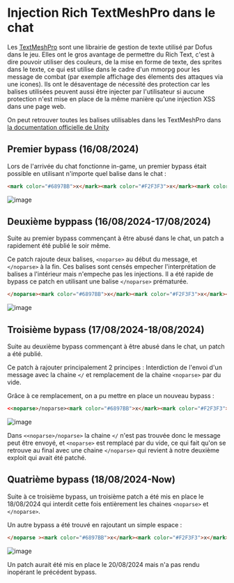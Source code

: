 # Injection Rich TextMeshPro dans le chat

Les [TextMeshPro](https://docs.unity3d.com/Packages/com.unity.textmeshpro@4.0/manual/index.html) sont une librairie de gestion de texte utilisé par Dofus dans le jeu. Elles ont le gros avantage de permettre du Rich Text, c'est à dire pouvoir utiliser des couleurs, de la mise en forme de texte, des sprites dans le texte, ce qui est utilise dans le cadre d'un mmorpg pour les message de combat (par exemple affichage des élements des attaques via une icones).
Ils ont le désaventage de nécessité des protection car les balises utilisées peuvent aussi être injecter par l'utilisateur si aucune protection n'est mise en place de la même manière qu'une injection XSS dans une page web.

On peut retrouver toutes les balises utilisables dans les TextMeshPro dans [la documentation officielle de Unity](https://docs.unity3d.com/Packages/com.unity.textmeshpro@4.0/manual/RichText.html)

## Premier bypass (16/08/2024)
Lors de l'arrivée du chat fonctionne in-game, un premier bypass était possible en utilisant n'importe quel balise dans le chat :
```html
<mark color="#6897BB">x</mark><mark color="#F2F3F3">x</mark><mark color="#7C0002">x</mark>
```

![image](https://github.com/user-attachments/assets/f070f8de-f216-4048-968c-40582e77ef1f)

## Deuxième byppass (16/08/2024-17/08/2024)
Suite au premier bypass commençant à être abusé dans le chat, un patch a rapidement été publié le soir même.

Ce patch rajoute deux balises, `<noparse>` au début du message, et `</noparse>` à la fin. Ces balises sont censés empecher l'interprétation de balises a l'intérieur mais n'empeche pas les injections.
Il a été rapide de bypass ce patch en utilisant une balise `</noparse>` prématurée.

```html
</noparse><mark color="#6897BB">x</mark><mark color="#F2F3F3">x</mark><mark color="#7C0002">x</mark>
```

![image](https://github.com/user-attachments/assets/f070f8de-f216-4048-968c-40582e77ef1f)

## Troisième bypass (17/08/2024-18/08/2024)
Suite au deuxième bypass commençant à être abusé dans le chat, un patch a été publié.

Ce patch à rajouter principalement 2 principes : 
Interdiction de l'envoi d'un message avec la chaine `</` et remplacement de la chaine `<noparse>` par du vide.

Grâce à ce remplacement, on a pu mettre en place un nouveau bypass : 
```html
<<noparse>/noparse><mark color="#6897BB">x</mark><mark color="#F2F3F3">x</mark><mark color="#7C0002">x</mark>
```

![image](https://github.com/user-attachments/assets/f070f8de-f216-4048-968c-40582e77ef1f)

Dans `<<noparse>/noparse>` la chaine `</` n'est pas trouvée donc le message peut être envoyé, et `<noparse>` est remplacé par du vide, ce qui fait qu'on se retrouve au final avec une chaine `</noparse>` qui revient à notre deuxième exploit qui avait été patché.

## Quatrième bypass (18/08/2024-Now)
Suite à ce troisième bypass, un troisième patch a été mis en place le 18/08/2024 qui interdit cette fois entièrement les chaines `<noparse>` et `</noparse>`.

Un autre bypass a été trouvé en rajoutant un simple espace : 
```html
</noparse ><mark color="#6897BB">x</mark><mark color="#F2F3F3">x</mark><mark color="#7C0002">x</mark>
```

![image](https://github.com/user-attachments/assets/f070f8de-f216-4048-968c-40582e77ef1f)

Un patch aurait été mis en place le 20/08/2024 mais n'a pas rendu inopérant le précédent bypass.
